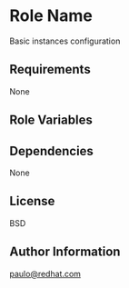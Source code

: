 Role Name
=========

Basic instances configuration

Requirements
------------

None

Role Variables
--------------

Dependencies
------------

None

License
-------

BSD

Author Information
------------------

paulo@redhat.com
